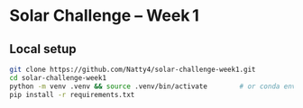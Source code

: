 # Solar Challenge – Week 1

## Local setup
```bash
git clone https://github.com/Natty4/solar-challenge-week1.git
cd solar-challenge-week1
python -m venv .venv && source .venv/bin/activate        # or conda env create -f environment.yml
pip install -r requirements.txt